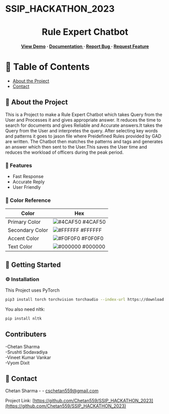 # SSIP_HACKATHON_2023

<div align='center'>

<h1>Rule Expert Chatbot</h1>
<h4> <a href=https://chetan559.github.io/SSIP_HACKATHON_2023/Draft2/>View Demo</a> <span> · </span> <a href="https://github.com/Chetan559/SSIP_HACKATHON_2023/blob/master/README.md"> Documentation </a> <span> · </span> <a href="https://github.com/Chetan559/SSIP_HACKATHON_2023/issues"> Report Bug </a> <span> · </span> <a href="https://github.com/Chetan559/SSIP_HACKATHON_2023/issues"> Request Feature </a> </h4>


</div>

# :notebook_with_decorative_cover: Table of Contents

- [About the Project](#star2-about-the-project)
- [Contact](#handshake-contact)


## :star2: About the Project

This is a Project to make a Rule Expert Chatbot which takes Query from the User and Processes it and gives appropriate answer. It reduces the time to search for documents and gives Reliable and Accurate answers.It takes the Query from the User and interpretes the query. After selecting key words and patterns it goes to jason file where Preidefined Rules provided by GAD are written. The Chatbot then matches the patterns and tags and generates an answer which then sent to the User.This saves the User time and reduces the workload of officers during the peak period.

### :dart: Features
- Fast Response
- Accurate Reply
- User Friendly


### :art: Color Reference
| Color | Hex |
| --------------- | ---------------------------------------------------------------- |
| Primary Color | ![#4CAF50](https://via.placeholder.com/10/4CAF50?text=+) #4CAF50 |
| Secondary Color | ![#FFFFFF](https://via.placeholder.com/10/FFFFFF?text=+) #FFFFFF |
| Accent Color | ![#F0F0F0](https://via.placeholder.com/10/F0F0F0?text=+) #F0F0F0 |
| Text Color | ![#000000](https://via.placeholder.com/10/000000?text=+) #000000 |

## :toolbox: Getting Started

### :gear: Installation

This Project uses PyTorch
```bash
pip3 install torch torchvision torchaudio --index-url https://download.pytorch.org/whl/cu118
```
You also need nltk:
```bash
pip install nltk
```

## Contributers
-Chetan Sharma <br>
-Srushti Sodavadiya <br>
-Vineet Kumar Vankar <br>
-Vyom Dixit <br>

## :handshake: Contact

Chetan Sharma - - cschetan559@gmail.com

Project Link: [https://github.com/Chetan559/SSIP_HACKATHON_2023](https://github.com/Chetan559/SSIP_HACKATHON_2023)
